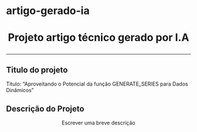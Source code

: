 # artigo-gerado-ia



<h1 align="center">Projeto artigo técnico gerado por I.A</h>

____
## Titulo do projeto
<p align="left">
 Titulo: “Aproveitando o Potencial da função GENERATE_SERIES para Dados Dinâmicos”
<p>


## Descrição do Projeto
<p align="center">Escrever uma breve descrição</p>
